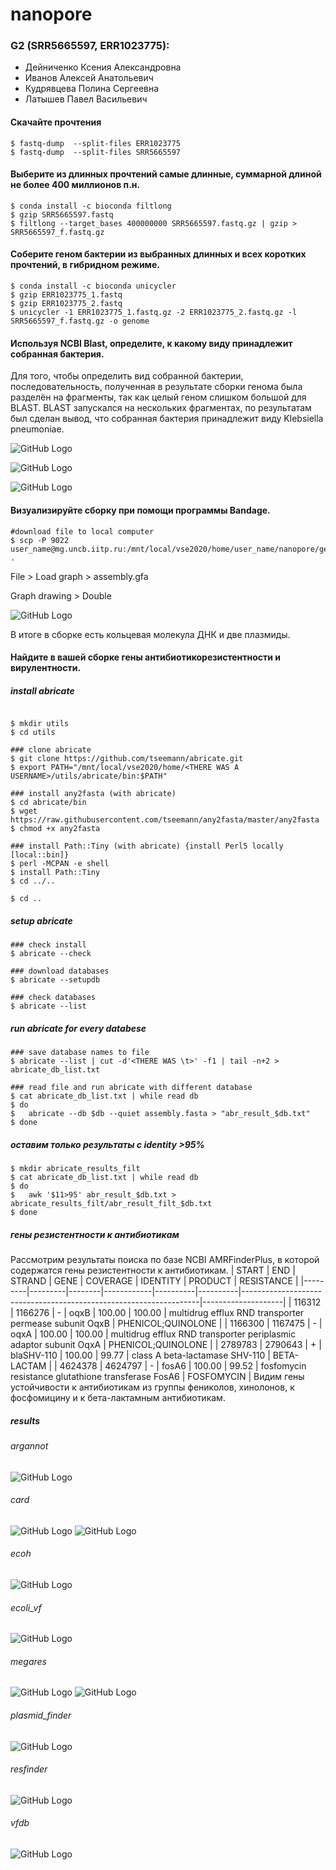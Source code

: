 # nanopore
### G2 (SRR5665597, ERR1023775):
- Дейниченко Ксения Александровна
- Иванов Алексей Анатольевич
- Кудрявцева Полина Сергеевна
- Латышев Павел Васильевич

#### Скачайте прочтения
```
$ fastq-dump  --split-files ERR1023775 
$ fastq-dump  --split-files SRR5665597
```
#### Выберите из длинных прочтений самые длинные, суммарной длиной не более 400 миллионов п.н. 
```
$ conda install -c bioconda filtlong 
$ gzip SRR5665597.fastq
$ filtlong --target_bases 400000000 SRR5665597.fastq.gz | gzip > SRR5665597_f.fastq.gz
```
#### Cоберите геном бактерии из выбранных длинных и всех коротких прочтений, в гибридном режиме. 
```
$ conda install -c bioconda unicycler
$ gzip ERR1023775_1.fastq
$ gzip ERR1023775_2.fastq
$ unicycler -1 ERR1023775_1.fastq.gz -2 ERR1023775_2.fastq.gz -l SRR5665597_f.fastq.gz -o genome
```
#### Используя NCBI Blast, определите, к какому виду принадлежит собранная бактерия. 
Для того, чтобы определить вид собранной бактерии, последовательность, полученная в результате сборки генома была разделён на фрагменты, так как целый геном слишком большой для BLAST. BLAST запускался на нескольких фрагментах, по результатам был сделан вывод, что собранная бактерия принадлежит виду 
Klebsiella pneumoniae.

![GitHub Logo](/images/blast_1.png)

![GitHub Logo](/images/blast_2.png)

![GitHub Logo](/images/blast_3.png)
#### Визуализируйте сборку при помощи программы Bandage.
```
#download file to local computer
$ scp -P 9022 user_name@mg.uncb.iitp.ru:/mnt/local/vse2020/home/user_name/nanopore/genome/assembly.gfa .
```
File > Load graph > assembly.gfa

Graph drawing > Double

![GitHub Logo](/images/graph.png)

В итоге в сборке есть кольцевая молекула ДНК и две плазмиды.

#### Найдите в вашей сборке гены антибиотикорезистентности и вирулентности.
##### install abricate
```

$ mkdir utils
$ cd utils

### clone abricate
$ git clone https://github.com/tseemann/abricate.git
$ export PATH="/mnt/local/vse2020/home/<THERE WAS A USERNAME>/utils/abricate/bin:$PATH"

### install any2fasta (with abricate)
$ cd abricate/bin
$ wget https://raw.githubusercontent.com/tseemann/any2fasta/master/any2fasta
$ chmod +x any2fasta

### install Path::Tiny (with abricate) {install Perl5 locally [local::bin]}
$ perl -MCPAN -e shell
$ install Path::Tiny
$ cd ../..

$ cd ..
```

##### setup abricate
```
### check install
$ abricate --check

### download databases
$ abricate --setupdb

### check databases
$ abricate --list
```

##### run abricate for every databese
```
### save database names to file
$ abricate --list | cut -d'<THERE WAS \t>' -f1 | tail -n+2 > abricate_db_list.txt

### read file and run abricate with different database
$ cat abricate_db_list.txt | while read db
$ do
$   abricate --db $db --quiet assembly.fasta > "abr_result_$db.txt"
$ done
```

##### оставим только результаты с identity >95%
```
$ mkdir abricate_results_filt
$ cat abricate_db_list.txt | while read db
$ do
$   awk '$11>95' abr_result_$db.txt > abricate_results_filt/abr_result_filt_$db.txt
$ done
```

##### гены резистентности к антибиотикам
Рассмотрим результаты поиска по базе NCBI AMRFinderPlus, в которой содержатся гены резистентности к антибиотикам.
| START   | END     | STRAND | GENE       | COVERAGE | IDENTITY | PRODUCT                                                           | RESISTANCE         |
|---------|---------|--------|------------|----------|----------|-------------------------------------------------------------------|--------------------|
| 116312  | 1166276 | -      | oqxB       | 100.00   | 100.00   | multidrug efflux RND transporter permease subunit OqxB            | PHENICOL;QUINOLONE |
| 1166300 | 1167475 | -      | oqxA       | 100.00   | 100.00   | multidrug efflux RND transporter periplasmic adaptor subunit OqxA | PHENICOL;QUINOLONE |
| 2789783 | 2790643 | +      | blaSHV-110 | 100.00   | 99.77    | class A beta-lactamase SHV-110                                    | BETA-LACTAM        |
| 4624378 | 4624797 | -      | fosA6      | 100.00   | 99.52    | fosfomycin resistance glutathione transferase FosA6               | FOSFOMYCIN         |
Видим гены устойчивости к антибиотикам из группы фениколов, хинолонов, к фосфомицину и к бета-лактамным антибиотикам.

##### results
###### argannot
![GitHub Logo](/images/argannot.png)
###### card
![GitHub Logo](/images/card_1.png)
![GitHub Logo](/images/card_2.png)
###### ecoh
![GitHub Logo](/images/ecoh.png)
###### ecoli_vf
![GitHub Logo](/images/ecoli_vf.png)
###### megares
![GitHub Logo](/images/megares_1.png)
![GitHub Logo](/images/megares_2.png)
###### plasmid_finder
![GitHub Logo](/images/plasmid_finder.png)
###### resfinder
![GitHub Logo](/images/resfinder.png)
###### vfdb
![GitHub Logo](/images/vfdb.png)
